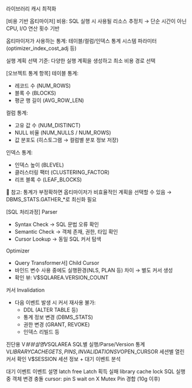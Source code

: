 라이브러리 캐시 최적화 

[비용 기반 옵티마이저]
비용: SQL 실행 시 사용될 리소스 추정치
→ 단순 시간이 아닌 CPU, I/O 연산 횟수 기반

옵티마이저가 사용하는 통계:
테이블/컬럼/인덱스 통계
시스템 파라미터 (optimizer_index_cost_adj 등)

실행 계획 선택 기준:
다양한 실행 계획을 생성하고 최소 비용 경로 선택

[오브젝트 통계 항목]
테이블 통계:
- 레코드 수 (NUM_ROWS)
- 블록 수 (BLOCKS)
- 평균 행 길이 (AVG_ROW_LEN)

컬럼 통계:
- 고유 값 수 (NUM_DISTINCT)
- NULL 비율 (NUM_NULLS / NUM_ROWS)
- 값 분포도 (히스토그램 → 컬럼별 분포 정보 저장)

인덱스 통계:
- 인덱스 높이 (BLEVEL)
- 클러스터링 팩터 (CLUSTERING_FACTOR)
- 리프 블록 수 (LEAF_BLOCKS)

📌 참고: 통계가 부정확하면 옵티마이저가 비효율적인 계획을 선택할 수 있음
→ DBMS_STATS.GATHER_*로 최신화 필요

[SQL 처리과정]
Parser
- Syntax Check → SQL 문법 오류 확인
- Semantic Check → 객체 존재, 권한, 타입 확인
- Cursor Lookup → 동일 SQL 커서 탐색

Optimizer
- Query Transformer서]
Child Cursor
- 바인드 변수 사용 중에도 실행환경(NLS, PLAN 등) 차이 → 별도 커서 생성
- 확인 뷰: V$SQLAREA.VERSION_COUNT

커서 Invalidation
- 다음 이벤트 발생 시 커서 재사용 불가:
  - DDL (ALTER TABLE 등)
  - 통계 정보 변경 (DBMS_STATS)
  - 권한 변경 (GRANT, REVOKE)
  - 인덱스 리빌드 등

진단용 V$뷰
뷰                 설명
V$SQLAREA         SQL별 실행/Parse/Version 통계
V$LIBRARYCACHE    GETS, PINS, INVALIDATIONS
V$OPEN_CURSOR     세션별 열린 커서 확인
V$SESSION         세션 정보 + 대기 이벤트 분석

대기 이벤트
이벤트                   설명
latch free              Latch 획득 실패
library cache lock     SQL 실행 중 객체 변경 충돌
cursor: pin S wait on X Mutex Pin 경합 (10g 이후)

